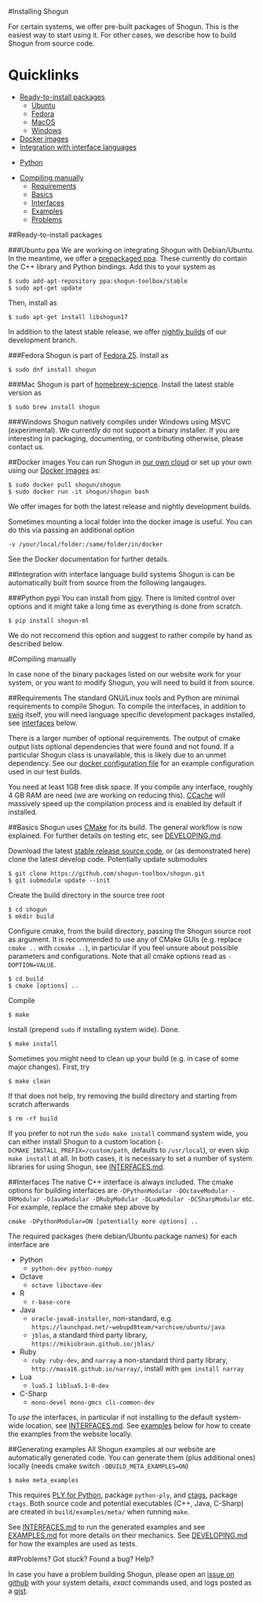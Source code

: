 #Installing Shogun

For certain systems, we offer pre-built packages of Shogun. This is the easiest
way to start using it. For other cases, we describe how to build Shogun from source code.


# Quicklinks
 * [Ready-to-install packages](#binaries)
   - [Ubuntu](#ubuntu)
   - [Fedora](#fedora)
   - [MacOS](#mac)
   - [Windows](#windows)
 * [Docker images](#docker)
 * [Integration with interface languages](#language)
  - [Python](#pipy)
 * [Compiling manually](#manual)
   - [Requirements](#manual-requirements)
   - [Basics](#manual-basics)
   - [Interfaces](#manual-interfaces)
   - [Examples](#manual-examples)
   - [Problems](#manual-problems)
   


##Ready-to-install packages <a name="binaries"></a>

###Ubuntu ppa <a name="ubuntu"></a>
We are working on integrating Shogun with Debian/Ubuntu. In the meantime, we offer a
[prepackaged ppa](https://launchpad.net/~shogun-toolbox/+archive/ubuntu/stable).
These currently do contain the C++ library and Python bindings.
Add this to your system as
    
    $ sudo add-apt-repository ppa:shogun-toolbox/stable
    $ sudo apt-get update
    
Then, install as

    $ sudo apt-get install libshogun17

In addition to the latest stable release, we offer [nightly builds](https://launchpad.net/~shogun-toolbox/+archive/ubuntu/nightly) of our
development branch.

###Fedora <a name="fedora"></a>
Shogun is part of [Fedora 25](https://admin.fedoraproject.org/pkgdb/package/rpms/shogun/).
Install as

    $ sudo dnf install shogun
    
    
###Mac <a name="mac"></a>
Shogun is part of [homebrew-science](https://github.com/Homebrew/homebrew-science). Install the latest stable version as

    $ sudo brew install shogun

###Windows <a name="windows"></a>
Shogun natively compiles under Windows using MSVC (experimental). We currently do not support a binary
installer. If you are interesting in packaging, documenting, or contributing otherwise, please contact us.

##Docker images <a name="docker"></a>
You can run Shogun in [our own cloud](cloud.shogun.ml) or set up your own using our
[Docker images](https://hub.docker.com/r/shogun/shogun-dev/) as:

    $ sudo docker pull shogun/shogun
    $ sudo docker run -it shogun/shogun bash
    
We offer images for both the latest release and nightly development builds.
    
Sometimes mounting a local folder into the docker image is useful. 
You can do this via passing an additional option

```
-v /your/local/folder:/same/folder/in/docker
```

See the Docker documentation for further details.


##Integration with interface language build systems <a name="language"></a>
Shogun is can be automatically built from source from the following langauges.

###Python pypi <a name="pypi"></a>
You can install from [pipy](https://pypi.python.org/pypi/shogun-ml/). There is limited control over options and it might take a long time as everything is done from scratch.

    $ pip install shogun-ml
    
We do not reccomend this option and suggest to rather compile by hand as described below.


#Compiling manually <a name="manual"></a>

In case none of the binary packages listed on our website work for your system, or you want to modify Shogun, you will need to build it from source.

##Requirements <a name="manual-requirements"></a>
The standard GNU/Linux tools and Python are minimal requirements to compile Shogun.
To compile the interfaces, in addition to [swig](http://www.swig.org/) itself, you will need language specific development packages installed, see [interfaces](#manual-interfaces) below.

There is a larger number of optional requirements. The output of cmake output lists
optional dependencies that were found and not found.
If a particular Shogun class is unavailable, this is likely due to an unmet dependency.
See our [docker configuration file](https://github.com/shogun-toolbox/shogun/blob/develop/configs/shogun/Dockerfile) for an example configuration used in our test builds.

You need at least 1GB free disk space. If you compile any interface, roughly 4 GB RAM are need (we are working on reducing this). [CCache](https://ccache.samba.org/) will massively speed up the compilation process and is enabled by default if installed.

##Basics <a name="manual-basics"></a>
Shogun uses [CMake](https://cmake.org/) for its build. The general workflow is now explained. For further details on testing etc, see [DEVELOPING.md](DEVELOPING.md).

Download the latest [stable release source code](https://github.com/shogun-toolbox/shogun/releases/latest), or (as demonstrated here) clone the latest develop code. Potentially update submodules

    $ git clone https://github.com/shogun-toolbox/shogun.git
    $ git submodule update --init
    
Create the build directory in the source tree root

    $ cd shogun
    $ mkdir build
    
Configure cmake, from the build directory, passing the Shogun source root as argument.
It is recommended to use any of CMake GUIs (e.g. replace `cmake ..` with `ccmake ..`),
in particular if you feel unsure about possible parameters and configurations.
Note that all cmake options read as `-DOPTION=VALUE`.

    $ cd build
    $ cmake [options] ..
    
Compile

    $ make

    
Install (prepend `sudo` if installing system wide). Done.

    $ make install

Sometimes you might need to clean up your build (e.g. in case of some major
changes). First, try

    $ make clean

If that does not help, try removing the build directory and starting from scratch afterwards

    $ rm -rf build

If you prefer to not run the `sudo make install` command system wide, you can
either install Shogun to a custom location (`-DCMAKE_INSTALL_PREFIX=/custom/path`, defaults to `/usr/local`), or even skip `make install` at all.
In both cases, it is necessary to set a number of system libraries for using Shogun,
see [INTERFACES.md](INTERFACES.md).

##Interfaces <a name="manual-interfaces"></a>
The native C++ interface is always included.
The cmake options for building interfaces are `-DPythonModular -DOctaveModular -DRModular -DJavaModular -DRubyModular -DLuaModular -DCSharpModular` etc. For example, replace the cmake step above by
```
cmake -DPythonModular=ON [potentially more options] ..
```

The required packages (here debian/Ubuntu package names) for each interface are
 * Python
   - `python-dev python-numpy`
 * Octave
   - `octave liboctave-dev`
 * R
   - `r-base-core`
 * Java
   - `oracle-java8-installer`, non-standard, e.g. `https://launchpad.net/~webupd8team/+archive/ubuntu/java`
   - `jblas`, a standard third party library, `https://mikiobraun.github.io/jblas/`
 * Ruby
   - `ruby ruby-dev`, and `narray` a non-standard third party library, `http://masa16.github.io/narray/`, install with `gem install narray`
 * Lua
   - `lua5.1 liblua5.1-0-dev`
 * C-Sharp
   - `mono-devel mono-gmcs cli-common-dev`

To *use* the interfaces, in particular if not installing to the default system-wide location, see [INTERFACES.md](INTERFACES.md).
See [examples](#manual-examples) below for how to create the examples from the website locally.

##Generating examples <a name="manual-examples"></a>
All Shogun examples at our website are automatically generated code. You can
generate them (plus additional ones) locally (needs cmake switch `-DBUILD_META_EXAMPLES=ON`)

    $ make meta_examples

This requires [PLY for Python](https://pypi.python.org/pypi/ply), package `python-ply`, and [ctags](http://ctags.sourceforge.net/), package `ctags`. Both source code and potential executables (C++, Java, C-Sharp) are created in `build/examples/meta/` when running
`make`.

See [INTERFACES.md](INTERFACES.md) to run the generated examples and see [EXAMPLES.md](EXAMPLES.md) for more details on their mechanics. See [DEVELOPING.md](DEVELOPING.md) for how the examples are used as tests.

##Problems? Got stuck? Found a bug? Help?  <a name="manual-problems"></a>

In case you have a problem building Shogun, please open an [issue on github](https://github.com/shogun-toolbox/shogun/issues) with your system details, *exact* commands used, and logs posted as a [gist](https://gist.github.com/).
